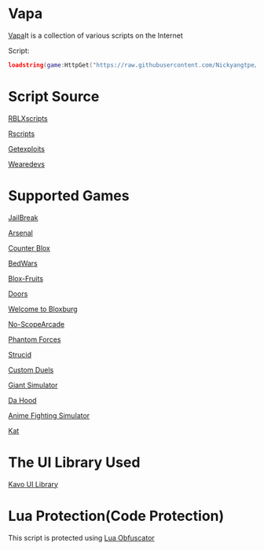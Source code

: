 # Vapa
[Vapa](https://github.com/Nickyangtpe/Vapa)It is a collection of various scripts on the Internet


Script:
``` Lua
loadstring(game:HttpGet("https://raw.githubusercontent.com/Nickyangtpe/Vapa/main/Main.txt", true))()
```

# Script Source
[RBLXscripts](https://www.rblxscripts.net/)


[Rscripts](https://rscripts.net/index)


[Getexploits](https://getexploits.com/scripts/)


[Wearedevs](https://wearedevs.net/scripts)

# Supported Games
[JailBreak](https://www.roblox.com/games/606849621/Jailbreak)


[Arsenal](https://www.roblox.com/games/286090429/Arsenal)


[Counter Blox](https://www.roblox.com/games/301549746/Counter-Blox)


[BedWars](https://www.roblox.com/games/6872265039/BedWars-GAME-BROWSER)


[Blox-Fruits](https://www.roblox.com/games/2753915549/Blox-Fruits)


[Doors](https://www.roblox.com/games/6516141723/DOORS)


[Welcome to Bloxburg](https://www.roblox.com/games/185655149/Welcome-to-Bloxburg)


[No-ScopeArcade](https://www.roblox.com/games/6407649031/FIXED-No-Scope-Arcade)


[Phantom Forces](https://www.roblox.com/games/292439477/Phantom-Forces-Scope-Revamp)


[Strucid](https://www.roblox.com/games/2377868063/Strucid)


[Custom Duels](https://www.roblox.com/games/2609668898/Custom-Duels)


[Giant Simulator](https://www.roblox.com/games/2986677229/Giant-Simulator)


[Da Hood](https://www.roblox.com/games/2788229376/Da-Hood)



[Anime Fighting SimuIator](https://www.roblox.com/games/11545598432/UPDATE-3-Anime-Fighting-Simulator-X)


[Kat](https://www.roblox.com/games/621129760/KAT)

# The UI Library Used

[Kavo UI Library](https://xheptcofficial.gitbook.io/kavo-library/)


# Lua Protection(Code Protection)

This script is protected using [Lua Obfuscator](https://luaobfuscator.com/)
